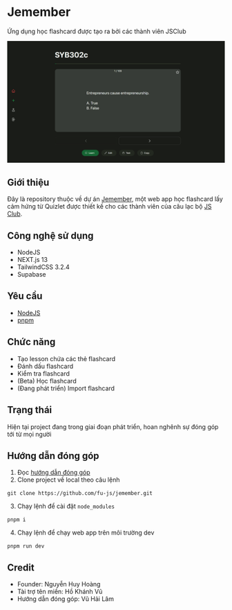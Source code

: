 # Jemember

Ứng dụng học flashcard được tạo ra bởi các thành viên JSClub

![Jemember demo](public/jemember.png "Jemember")

## Giới thiệu

Đây là repository thuộc về dự án [Jemember](https://jemember.jsclub.tech/), một web app học flashcard lấy cảm hứng từ Quizlet được thiết kế cho các thành viên của câu lạc bộ [JS Club](https://www.facebook.com/fu.jsclub).

## Công nghệ sử dụng

- NodeJS
- NEXT.js 13
- TailwindCSS 3.2.4
- Supabase

## Yêu cầu

- [NodeJS](https://nodejs.org/en/)
- [pnpm](https://pnpm.io/installation)

## Chức năng

- Tạo lesson chứa các thẻ flashcard
- Đánh dấu flashcard
- Kiểm tra flashcard
- (Beta) Học flashcard
- (Đang phát triển) Import flashcard

## Trạng thái

Hiện tại project đang trong giai đoạn phát triển, hoan nghênh sự đóng góp tới từ mọi người

## Hướng dẫn đóng góp

1. Đọc [hướng dẫn đóng góp](CONTRIBUTING.md)
2. Clone project về local theo câu lệnh

```
git clone https://github.com/fu-js/jemember.git
```

3. Chạy lệnh để cài đặt `node_modules`

```
pnpm i
```

4. Chạy lệnh để chạy web app trên môi trường dev

```
pnpm run dev
```

## Credit

- Founder: Nguyễn Huy Hoàng
- Tài trợ tên miền: Hồ Khánh Vũ
- Hướng dẫn đóng góp: Vũ Hải Lâm
